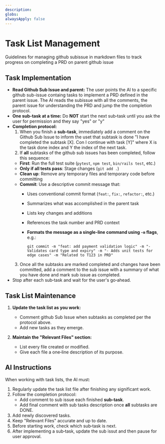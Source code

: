 ```yaml
---
description: 
globs: 
alwaysApply: false
---
```

# Task List Management

Guidelines for managing github subissue in markdown files to track progress on completing a PRD on parent github issue

## Task Implementation
- **Read Github Sub Issue and parent:** The user points the AI to a specific github sub-issue containg tasks to implement a PRD defined in the parent issue. The AI reads the subissue with all the comments, the parent issue for understanding the PRD and jump the the completion protocol.
- **One sub-task at a time:** Do **NOT** start the next sub‑task until you ask the user for permission and they say "yes" or "y"
- **Completion protocol:**  
  1. When you finish a **sub‑task**, immediately add a comment on the Github Sub Issue to inform the uset that subtask is done "I have completed the subtask [X]. Con I continue with task [Y]" where X is the task done index and Y the index of the next task.
  2. If **all** subtasks of the github sub issues has been completed, follow this sequence:
    - **First**: Run the full test suite (`pytest`, `npm test`, `bin/rails test`, etc.)
    - **Only if all tests pass**: Stage changes (`git add .`)
    - **Clean up**: Remove any temporary files and temporary code before committing
    - **Commit**: Use a descriptive commit message that:
      - Uses conventional commit format (`feat:`, `fix:`, `refactor:`, etc.)
      - Summarizes what was accomplished in the parent task
      - Lists key changes and additions
      - References the task number and PRD context
      - **Formats the message as a single-line command using `-m` flags**, e.g.:

        ```
        git commit -m "feat: add payment validation logic" -m "- Validates card type and expiry" -m "- Adds unit tests for edge cases" -m "Related to T123 in PRD"
        ```
  3. Once all the subtasks are marked completed and changes have been committed, add a comment to the sub issue with a summary of what you have done and mark sub issue as completed.
- Stop after each sub‑task and wait for the user's go‑ahead.

## Task List Maintenance

1. **Update the task list as you work:**
   - Comment github Sub Issue when subtasks as completed per the protocol above.
   - Add new tasks as they emerge.

2. **Maintain the "Relevant Files" section:**
   - List every file created or modified.
   - Give each file a one‑line description of its purpose.

## AI Instructions

When working with task lists, the AI must:

1. Regularly update the task list file after finishing any significant work.
2. Follow the completion protocol:
   - Add comment to sub issue each finished **sub‑task**.
   - Add final comment with sub tasks description once **all** subtasks are DONE.
3. Add newly discovered tasks.
4. Keep "Relevant Files" accurate and up to date.
5. Before starting work, check which sub‑task is next.
6. After implementing a sub‑task, update the sub issut and then pause for user approval.
